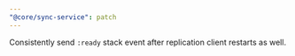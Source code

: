 ```yaml
---
"@core/sync-service": patch
---
```


Consistently send `:ready` stack event after replication client restarts as well.
